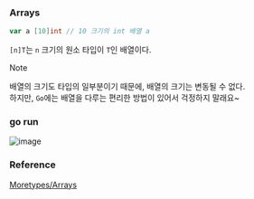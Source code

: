 ### Arrays
```go
var a [10]int // 10 크기의 int 배열 a
```
`[n]T`는 `n` 크기의 원소 타입이 `T`인 배열이다.<br>
> [!NOTE]
> 배열의 크기도 타입의 일부분이기 때문에, 배열의 크기는 변동될 수 없다.<br>
> 하지만, `Go`에는 배열을 다루는 편리한 방법이 있어서 걱정하지 말래요~<br>

### go run
![image](https://github.com/user-attachments/assets/31d76a92-5957-4848-b691-b30f88cfa292)


### Reference
[Moretypes/Arrays](https://go.dev/tour/moretypes/6)<br>
